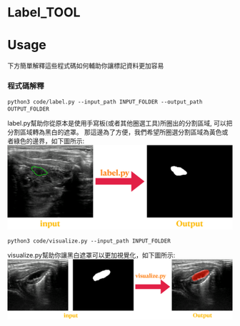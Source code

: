 # Label_TOOL
# Usage
下方簡單解釋這些程式碼如何輔助你讓標記資料更加容易

### 程式碼解釋
    
    python3 code/label.py --input_path INPUT_FOLDER --output_path OUTPUT_FOLDER
label.py幫助你從原本是使用手寫板(或者其他圈選工具)所圈出的分割區域, 可以把分割區域轉為黑白的遮罩。
那這邊為了方便，我們希望所圈選分割區域為黃色或者綠色的邊界，如下圖所示:
![image](https://github.com/zaq851017/Label_TOOL/blob/main/label_example.png)

    python3 code/visualize.py --input_path INPUT_FOLDER 
visualize.py幫助你讓黑白遮罩可以更加視覺化，如下圖所示:
![image](https://github.com/zaq851017/Label_TOOL/blob/main/visualize_example.png)



